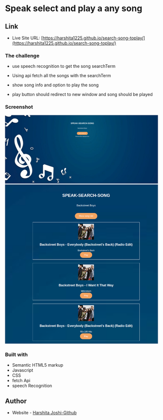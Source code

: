 # Speak select and play a any song

## Link

- Live Site URL: [https://harshita1225.github.io/search-song-toplay/](https://harshita1225.github.io/search-song-toplay/)

### The challenge

- use speech recognition to get the song searchTerm

- Using api fetch all the songs with the searchTerm

- show song info and option to play the song

- play button should redirect to new window and song should be played

### Screenshot

![Desktop Layout](./Screenshot%20from%202022-11-07%2021-20-41.png)
![Desktop Layout](./Screenshot%20from%202022-11-07%2021-21-13.png)

### Built with

- Semantic HTML5 markup
- Javascript
- CSS
- fetch Api
- speech Recognition

## Author

- Website - [Harshita Joshi-Github](https://github.com/harshita1225)
